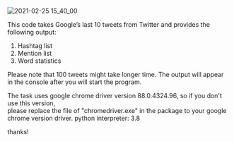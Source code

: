 ![2021-02-25 15_40_00](https://user-images.githubusercontent.com/57874274/109654344-c6621a80-7b6a-11eb-8a6f-924b3c59e87e.gif)



This code takes Google’s last 10 tweets from Twitter and provides the following output: 
1. Hashtag list  
2. Mention list  
3. Word statistics

Please note that 100 tweets might take longer time.
The output will appear in the console after you will start the program.

The task uses google chrome driver version 88.0.4324.96, so if you don't use this version,  
please replace the file of "chromedriver.exe" in the package to your google chrome version driver.
python interpreter: 3.8

thanks!
